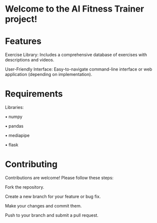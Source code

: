 # Welcome to the AI Fitness Trainer project! 

 # Features #

Exercise Library: Includes a comprehensive database of exercises with descriptions and videos.

User-Friendly Interface: Easy-to-navigate command-line interface or web application (depending on implementation).

# Requirements
Libraries:

• numpy

• pandas

• mediapipe

• flask

# Contributing
Contributions are welcome! Please follow these steps:

Fork the repository.

Create a new branch for your feature or bug fix.

Make your changes and commit them.

Push to your branch and submit a pull request.
